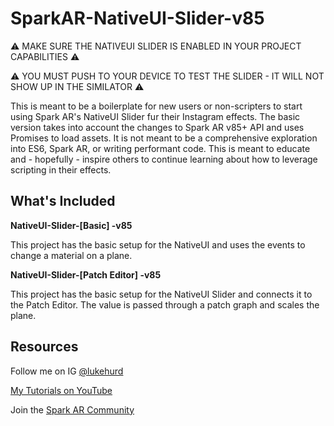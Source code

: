 # SparkAR-NativeUI-Slider-v85

⚠️ MAKE SURE THE NATIVEUI SLIDER IS ENABLED IN YOUR PROJECT CAPABILITIES ⚠️

⚠️ YOU MUST PUSH TO YOUR DEVICE TO TEST THE SLIDER - IT WILL NOT SHOW UP IN THE SIMILATOR ⚠️

This is meant to be a boilerplate for new users or non-scripters to start using Spark AR's NativeUI Slider fur their Instagram effects. The basic version takes into account the changes to Spark AR v85+ API and uses Promises to load assets. It is not meant to be a comprehensive exploration into ES6, Spark AR, or writing performant code. This is meant to educate and - hopefully - inspire others to continue learning about how to leverage scripting in their effects.

## What's Included

**NativeUI-Slider-[Basic] -v85**

This project has the basic setup for the NativeUI and uses the events to change a material on a plane.

**NativeUI-Slider-[Patch Editor] -v85**

This project has the basic setup for the NativeUI Slider and connects it to the Patch Editor. The value is passed through a patch graph and scales the plane.

## Resources

Follow me on IG [@lukehurd](https://instagram.com/lukehurd)

[My Tutorials on YouTube](http://www.youtube.com/c/LukeHurd)

Join the [Spark AR Community](https://www.facebook.com/groups/SparkARcommunity/)
